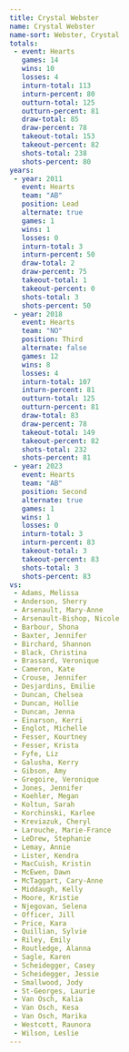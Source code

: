 ```yaml
---
title: Crystal Webster
name: Crystal Webster
name-sort: Webster, Crystal
totals:
 - event: Hearts
   games: 14
   wins: 10
   losses: 4
   inturn-total: 113
   inturn-percent: 80
   outturn-total: 125
   outturn-percent: 81
   draw-total: 85
   draw-percent: 78
   takeout-total: 153
   takeout-percent: 82
   shots-total: 238
   shots-percent: 80
years:
 - year: 2011
   event: Hearts
   team: "AB"
   position: Lead
   alternate: true
   games: 1
   wins: 1
   losses: 0
   inturn-total: 3
   inturn-percent: 50
   draw-total: 2
   draw-percent: 75
   takeout-total: 1
   takeout-percent: 0
   shots-total: 3
   shots-percent: 50
 - year: 2018
   event: Hearts
   team: "NO"
   position: Third
   alternate: false
   games: 12
   wins: 8
   losses: 4
   inturn-total: 107
   inturn-percent: 81
   outturn-total: 125
   outturn-percent: 81
   draw-total: 83
   draw-percent: 78
   takeout-total: 149
   takeout-percent: 82
   shots-total: 232
   shots-percent: 81
 - year: 2023
   event: Hearts
   team: "AB"
   position: Second
   alternate: true
   games: 1
   wins: 1
   losses: 0
   inturn-total: 3
   inturn-percent: 83
   takeout-total: 3
   takeout-percent: 83
   shots-total: 3
   shots-percent: 83
vs:
 - Adams, Melissa
 - Anderson, Sherry
 - Arsenault, Mary-Anne
 - Arsenault-Bishop, Nicole
 - Barbour, Shona
 - Baxter, Jennifer
 - Birchard, Shannon
 - Black, Christina
 - Brassard, Veronique
 - Cameron, Kate
 - Crouse, Jennifer
 - Desjardins, Emilie
 - Duncan, Chelsea
 - Duncan, Hollie
 - Duncan, Jenna
 - Einarson, Kerri
 - Englot, Michelle
 - Fesser, Kourtney
 - Fesser, Krista
 - Fyfe, Liz
 - Galusha, Kerry
 - Gibson, Amy
 - Gregoire, Veronique
 - Jones, Jennifer
 - Koehler, Megan
 - Koltun, Sarah
 - Korchinski, Karlee
 - Kreviazuk, Cheryl
 - Larouche, Marie-France
 - LeDrew, Stephanie
 - Lemay, Annie
 - Lister, Kendra
 - MacCuish, Kristin
 - McEwen, Dawn
 - McTaggart, Cary-Anne
 - Middaugh, Kelly
 - Moore, Kristie
 - Njegovan, Selena
 - Officer, Jill
 - Price, Kara
 - Quillian, Sylvie
 - Riley, Emily
 - Routledge, Alanna
 - Sagle, Karen
 - Scheidegger, Casey
 - Scheidegger, Jessie
 - Smallwood, Jody
 - St-Georges, Laurie
 - Van Osch, Kalia
 - Van Osch, Kesa
 - Van Osch, Marika
 - Westcott, Raunora
 - Wilson, Leslie
---
```

